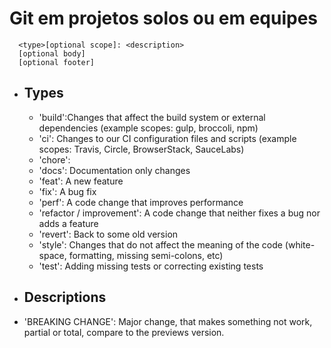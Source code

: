 # Git em projetos solos ou em equipes

```
  <type>[optional scope]: <description>
  [optional body]
  [optional footer]
```

- ## Types
  
  - 'build':Changes that affect the build system or external dependencies (example scopes: gulp, broccoli, npm)
  - 'ci': Changes to our CI configuration files and scripts (example scopes: Travis, Circle, BrowserStack, SauceLabs)
  - 'chore':
  - 'docs': Documentation only changes
  - 'feat': A new feature
  - 'fix':  A bug fix 
  - 'perf': A code change that improves performance
  - 'refactor / improvement': A code change that neither fixes a bug nor adds a feature
  - 'revert': Back to some old version 
  - 'style': Changes that do not affect the meaning of the code (white-space, formatting, missing semi-colons, etc)
  - 'test': Adding missing tests or correcting existing tests

- ## Descriptions

- 'BREAKING CHANGE': Major change, that makes something not work, partial or total, compare to the previews version.
